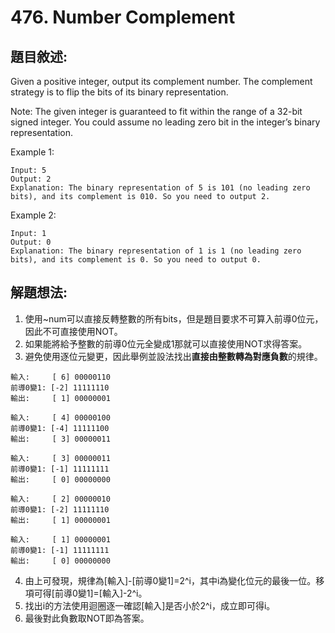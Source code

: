 # 476. Number Complement

## 題目敘述:

Given a positive integer, output its complement number. The complement strategy is to flip the bits of its binary representation.

Note:
The given integer is guaranteed to fit within the range of a 32-bit signed integer.
You could assume no leading zero bit in the integer’s binary representation.

Example 1:
```
Input: 5
Output: 2
Explanation: The binary representation of 5 is 101 (no leading zero bits), and its complement is 010. So you need to output 2.
```

Example 2:
```
Input: 1
Output: 0
Explanation: The binary representation of 1 is 1 (no leading zero bits), and its complement is 0. So you need to output 0.
```

## 解題想法:

1. 使用~num可以直接反轉整數的所有bits，但是題目要求不可算入前導0位元，因此不可直接使用NOT。
2. 如果能將給予整數的前導0位元全變成1那就可以直接使用NOT求得答案。
3. 避免使用逐位元變更，因此舉例並設法找出**直接由整數轉為對應負數**的規律。
```
輸入:     [ 6] 00000110
前導0變1: [-2] 11111110
輸出:     [ 1] 00000001

輸入:     [ 4] 00000100
前導0變1: [-4] 11111100
輸出:     [ 3] 00000011

輸入:     [ 3] 00000011
前導0變1: [-1] 11111111
輸出:     [ 0] 00000000

輸入:     [ 2] 00000010
前導0變1: [-2] 11111110
輸出:     [ 1] 00000001

輸入:     [ 1] 00000001
前導0變1: [-1] 11111111
輸出:     [ 0] 00000000
```
4. 由上可發現，規律為[輸入]-[前導0變1]=2^i，其中i為變化位元的最後一位。移項可得[前導0變1]=[輸入]-2^i。
5. 找出i的方法使用迴圈逐一確認[輸入]是否小於2^i，成立即可得i。
6. 最後對此負數取NOT即為答案。



